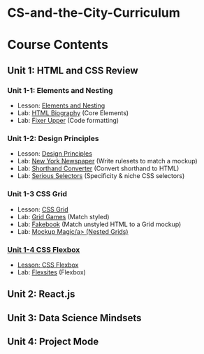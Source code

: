 # CS-and-the-City-Curriculum

# Course Contents

## Unit 1: HTML and CSS Review
### Unit 1-1: Elements and Nesting
* Lesson: [Elements and Nesting](html/1-html.md)
* Lab: <a href="https://github.com/upperlinecode/html_biography" target="_blank_">HTML Biography</a> (Core Elements)
* Lab: <a href="https://github.com/upperlinecode/FixerUpper" target="_blank_">Fixer Upper</a> (Code formatting)


### Unit 1-2: Design Principles
* Lesson: [Design Principles](html/2-html.md)
* Lab: <a href="https://github.com/upperlinecode/NewYorkNewspaper" target="_blank_">New York Newspaper</a> (Write rulesets to match a mockup)
* Lab: <a href="https://github.com/upperlinecode/ShorthandConverter" target="_blank_">Shorthand Converter</a> (Convert shorthand to HTML)
* Lab: <a href="https://github.com/upperlinecode/SeriousSelectors" target="_blank_">Serious Selectors</a> (Specificity & niche CSS selectors)

### Unit 1-3 CSS Grid
* Lesson: [CSS Grid](html/3-html.md)
* Lab: <a href="https://github.com/upperlinecode/GridGames" target="_blank_">Grid Games</a> (Match styled)
* Lab: <a href="https://github.com/upperlinecode/WebsiteEdition" target="_blank_">Fakebook</a> (Match unstyled HTML to a Grid mockup)
* Lab: <a href="https://github.com/upperlinecode/MockupMagic" target="_blank_">Mockup Magic/a> (Nested Grids)

### Unit 1-4 CSS Flexbox
* Lesson: [CSS Flexbox](html/4-html.md)
* Lab: <a href="https://github.com/upperlinecode/Flexbox" target="_blank_">Flexsites</a> (Flexbox)

## Unit 2: React.js

## Unit 3: Data Science Mindsets

## Unit 4: Project Mode
